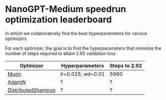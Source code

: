 # NanoGPT-Medium speedrun optimization leaderboard

In which we collaboratively find the best hyperparameters for various optimizers

For each optimizer, the goal is to find the hyperparameters that minimize the number of steps required to attain 2.92 validation loss

Optimizer | Hyperparameters | Steps to 2.92
--- | --- | ---
[Muon](https://kellerjordan.github.io/posts/muon/) | lr=0.025, wd=0.01 | 5960
[AdamW](https://arxiv.org/abs/1711.05101) | ? | ?
[DistributedShampoo](https://github.com/facebookresearch/optimizers/tree/main/distributed_shampoo) | ? | ?

